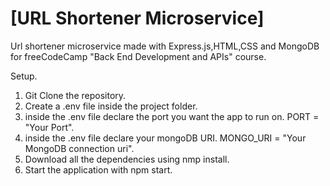 # [URL Shortener Microservice]

Url shortener microservice made with Express.js,HTML,CSS and MongoDB for freeCodeCamp "Back End Development and APIs" course.

Setup.

1. Git Clone the repository.
2. Create a .env file inside the project folder.
3. inside the .env file declare the port you want the app to run on. PORT = "Your Port".
4. inside the .env file declare your mongoDB URI. MONGO_URI = "Your MongoDB connection uri".
5. Download all the dependencies using nmp install.
6. Start the application with npm start.

